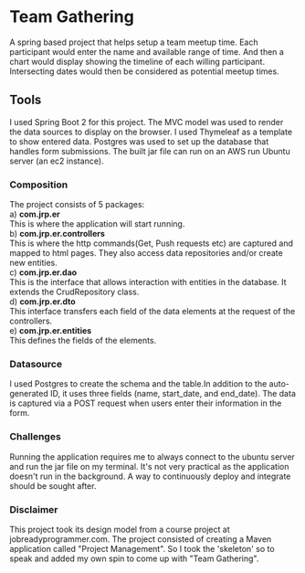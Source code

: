 # Team Gathering
 A spring based project that helps setup a team meetup time.
 Each participant would enter the name and available range of time.
 And then a chart would display showing the timeline of each willing participant.
 Intersecting dates would then be considered as potential meetup times.

## Tools
 I used Spring Boot 2 for this project. The MVC model was used to render
 the data sources to display on the browser. I used Thymeleaf as a template
 to show entered data.
 Postgres was used to set up the database that handles form submissions.
 The built jar file can run on an AWS run Ubuntu server (an ec2 instance).
 
### Composition
 The project consists of 5 packages:\
  a) **com.jrp.er**  
     This is where the application will start running.\
  b) **com.jrp.er.controllers**  
     This is where the http commands(Get, Push requests etc) are captured and mapped to html pages.
	 They also access data repositories and/or create new entities.\
  c) **com.jrp.er.dao**  
	 This is the interface that allows interaction with entities in the database. It extends the
	 CrudRepository class.\
  d) **com.jrp.er.dto**  
	 This interface transfers each field of the data elements at the request of the controllers.\
  e) **com.jrp.er.entities**  
     This defines the fields of the elements.
	  
	  
### Datasource
 I used Postgres to create the schema and the table.In addition to the
 auto-generated ID, it uses three fields (name, start_date, and end_date).
 The data is captured via a POST request when users enter their information in the form.
   
 
### Challenges
 Running the application requires me to always connect to the ubuntu server and run the jar
 file on my terminal. It's not very practical as the application doesn't run in the
 background. A way to continuously deploy and integrate should be sought after.
 
### Disclaimer
 This project took its design model from a course project at jobreadyprogrammer.com. The project consisted
 of creating a Maven application called "Project Management".
 So I took the 'skeleton' so to speak and added my own spin to come up with "Team Gathering".
 
